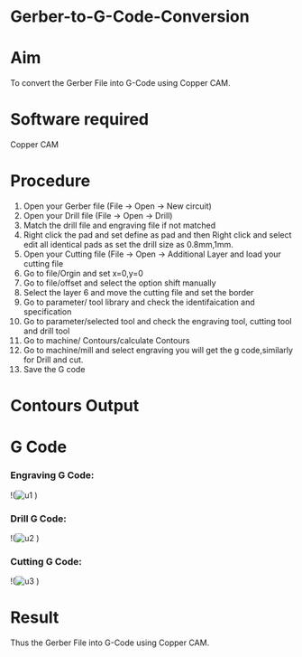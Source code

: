# Gerber-to-G-Code-Conversion
# Aim
To convert the Gerber File into G-Code using Copper CAM.
# Software required
Copper CAM
# Procedure
1. Open your Gerber file (File → Open → New circuit)</br>
2. Open your Drill file (File → Open → Drill)</br>
3. Match the drill file and engraving file if not matched </br>
4. Right click the pad and set define as pad and then Right click and select edit all identical pads as set the drill size as 0.8mm,1mm.</br>
5. Open your Cutting file (File → Open → Additional Layer and load your cutting file</br>
6. Go to file/Orgin and set x=0,y=0 </br>
7. Go to file/offset and select the option shift manually</br>
8. Select the layer 6 and move the cutting file and set the border</br>
9. Go to parameter/ tool library and check the identifaication and specification</br>
10. Go to parameter/selected tool and check the engraving tool, cutting tool and drill tool</br>
11. Go to machine/ Contours/calculate Contours</br>
12. Go to machine/mill and select engraving you will get the g code,similarly for Drill and cut. </br>
13. Save the G code</br>
# Contours Output






# G Code
### Engraving G Code:
!(![u1](https://github.com/premsuryas/Gerber-to-G-Code-Conversion/assets/147473858/7781d992-9643-41a5-a323-6535d1d42f03)
)






### Drill G Code:
!(![u2](https://github.com/premsuryas/Gerber-to-G-Code-Conversion/assets/147473858/e174a1a3-5d44-4617-9921-54ef5d65d581)
)






### Cutting G Code:
!(![u3](https://github.com/premsuryas/Gerber-to-G-Code-Conversion/assets/147473858/84d0e62d-52f1-4ef4-a5d6-29364dda9156)
)






# Result

Thus the Gerber File into G-Code using Copper CAM.
